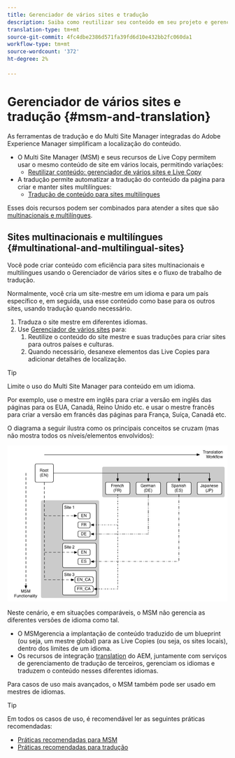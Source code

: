 ```yaml
---
title: Gerenciador de vários sites e tradução
description: Saiba como reutilizar seu conteúdo em seu projeto e gerenciar sites multilíngues no AEM.
translation-type: tm+mt
source-git-commit: 4fc4dbe2386d571fa39fd6d10e432bb2fc060da1
workflow-type: tm+mt
source-wordcount: '372'
ht-degree: 2%

---
```



# Gerenciador de vários sites e tradução {#msm-and-translation}

As ferramentas de tradução e do Multi Site Manager integradas do Adobe Experience Manager simplificam a localização do conteúdo.

* O Multi Site Manager (MSM) e seus recursos de Live Copy permitem usar o mesmo conteúdo de site em vários locais, permitindo variações:
   * [Reutilizar conteúdo: gerenciador de vários sites e Live Copy](msm/overview.md)
* A tradução permite automatizar a tradução do conteúdo da página para criar e manter sites multilíngues:
   * [Tradução de conteúdo para sites multilíngues](translation/overview.md)

Esses dois recursos podem ser combinados para atender a sites que são [multinacionais e multilíngues](#multinational-and-multilingual-sites).

## Sites multinacionais e multilíngues {#multinational-and-multilingual-sites}

Você pode criar conteúdo com eficiência para sites multinacionais e multilíngues usando o Gerenciador de vários sites e o fluxo de trabalho de tradução.

Normalmente, você cria um site-mestre em um idioma e para um país específico e, em seguida, usa esse conteúdo como base para os outros sites, usando tradução quando necessário.

1. [](translation/overview.md) Traduza o site mestre em diferentes idiomas.
1. Use [Gerenciador de vários sites](msm/overview.md) para:
   1. Reutilize o conteúdo do site mestre e suas traduções para criar sites para outros países e culturas.
   1. Quando necessário, desanexe elementos das Live Copies para adicionar detalhes de localização.

>[!TIP]
>
>Limite o uso do Multi Site Manager para conteúdo em um idioma.
>
>Por exemplo, use o mestre em inglês para criar a versão em inglês das páginas para os EUA, Canadá, Reino Unido etc. e usar o mestre francês para criar a versão em francês das páginas para França, Suíça, Canadá etc.

O diagrama a seguir ilustra como os principais conceitos se cruzam (mas não mostra todos os níveis/elementos envolvidos):

![Visão geral da localização](assets/localization-overview.png)

Neste cenário, e em situações comparáveis, o MSM não gerencia as diferentes versões de idioma como tal.

* [](msm/overview.md) O MSMgerencia a implantação de conteúdo traduzido de um blueprint (ou seja, um mestre global) para as Live Copies (ou seja, os sites locais), dentro dos limites de um idioma.
* Os recursos de integração [translation](translation/overview.md) do AEM, juntamente com serviços de gerenciamento de tradução de terceiros, gerenciam os idiomas e traduzem o conteúdo nesses diferentes idiomas.

Para casos de uso mais avançados, o MSM também pode ser usado em mestres de idiomas.

>[!TIP]
>
>Em todos os casos de uso, é recomendável ler as seguintes práticas recomendadas:
>
>* [Práticas recomendadas para MSM](msm/best-practices.md)
>* [Práticas recomendadas para tradução](translation/best-practices.md)

